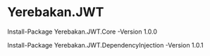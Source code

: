 # Yerebakan.JWT

Install-Package Yerebakan.JWT.Core -Version 1.0.0

Install-Package Yerebakan.JWT.DependencyInjection -Version 1.0.1
